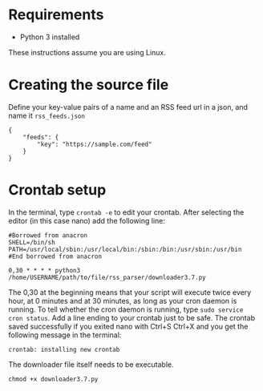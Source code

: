 # Requirements

* Python 3 installed

These instructions assume you are using Linux.

# Creating the source file

Define your key-value pairs of a name and an RSS feed url in a json, and name it `rss_feeds.json`

```
{
    "feeds": {
        "key": "https://sample.com/feed"
    }
}
```

# Crontab setup

In the terminal, type `crontab -e` to edit your crontab. After selecting the editor (in this case nano) add the following line:

```
#Borrowed from anacron
SHELL=/bin/sh
PATH=/usr/local/sbin:/usr/local/bin:/sbin:/bin:/usr/sbin:/usr/bin
#End borrowed from anacron

0,30 * * * * python3 /home/USERNAME/path/to/file/rss_parser/downloader3.7.py

```

The 0,30 at the beginning means that your script will execute twice every hour, at 0 minutes and at 30 minutes, as long as your cron daemon is running. To tell whether the cron daemon is running, type `sudo service cron status`. Add a line ending to your crontab just to be safe. The crontab saved successfully if you exited nano with Ctrl+S Ctrl+X and you get the following message in the terminal:

`crontab: installing new crontab`

The downloader file itself needs to be executable.

`chmod +x downloader3.7.py`

